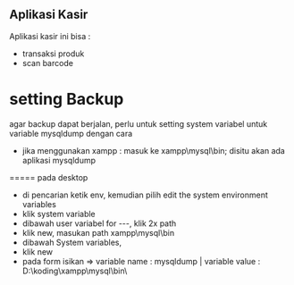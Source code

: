 ## Aplikasi Kasir

Aplikasi kasir ini bisa :

-   transaksi produk
-   scan barcode

# setting Backup

agar backup dapat berjalan, perlu untuk setting system variabel untuk variable mysqldump
dengan cara

-   jika menggunakan xampp : masuk ke xampp\mysql\bin; disitu akan ada aplikasi mysqldump

===== pada desktop

-   di pencarian ketik env, kemudian pilih edit the system environment variables
-   klik system variable
-   dibawah user variabel for ---, klik 2x path
-   klik new, masukan path xampp\mysql\bin
-   dibawah System variables,
-   klik new
-   pada form isikan => variable name : mysqldump | variable value : D:\koding\xampp\mysql\bin\
